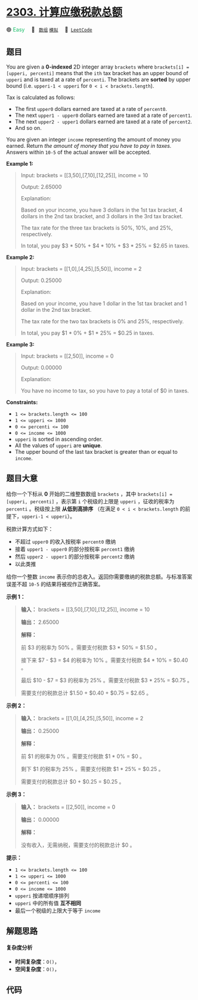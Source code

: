 # [2303. 计算应缴税款总额](https://leetcode.com/problems/calculate-amount-paid-in-taxes)

🟢 <font color=#15bd66>Easy</font>&emsp; 🔖&ensp; [`数组`](/tag/array.md) [`模拟`](/tag/simulation.md)&emsp; 🔗&ensp;[`LeetCode`](https://leetcode.com/problems/calculate-amount-paid-in-taxes)

## 题目

You are given a **0-indexed** 2D integer array `brackets` where `brackets[i] =
[upperi, percenti]` means that the `ith` tax bracket has an upper bound of
`upperi` and is taxed at a rate of `percenti`. The brackets are **sorted** by
upper bound (i.e. `upperi-1 < upperi` for `0 < i < brackets.length`).

Tax is calculated as follows:

  * The first `upper0` dollars earned are taxed at a rate of `percent0`.
  * The next `upper1 - upper0` dollars earned are taxed at a rate of `percent1`.
  * The next `upper2 - upper1` dollars earned are taxed at a rate of `percent2`.
  * And so on.

You are given an integer `income` representing the amount of money you earned.
Return _the amount of money that you have to pay in taxes._ Answers within
`10-5` of the actual answer will be accepted.



**Example 1:**

> Input: brackets = [[3,50],[7,10],[12,25]], income = 10
> 
> Output: 2.65000
> 
> Explanation:
> 
> Based on your income, you have 3 dollars in the 1st tax bracket, 4 dollars in the 2nd tax bracket, and 3 dollars in the 3rd tax bracket.
> 
> The tax rate for the three tax brackets is 50%, 10%, and 25%, respectively.
> 
> In total, you pay $3 * 50% + $4 * 10% + $3 * 25% = $2.65 in taxes.

**Example 2:**

> Input: brackets = [[1,0],[4,25],[5,50]], income = 2
> 
> Output: 0.25000
> 
> Explanation:
> 
> Based on your income, you have 1 dollar in the 1st tax bracket and 1 dollar in the 2nd tax bracket.
> 
> The tax rate for the two tax brackets is 0% and 25%, respectively.
> 
> In total, you pay $1 * 0% + $1 * 25% = $0.25 in taxes.

**Example 3:**

> Input: brackets = [[2,50]], income = 0
> 
> Output: 0.00000
> 
> Explanation:
> 
> You have no income to tax, so you have to pay a total of $0 in taxes.

**Constraints:**

  * `1 <= brackets.length <= 100`
  * `1 <= upperi <= 1000`
  * `0 <= percenti <= 100`
  * `0 <= income <= 1000`
  * `upperi` is sorted in ascending order.
  * All the values of `upperi` are **unique**.
  * The upper bound of the last tax bracket is greater than or equal to `income`.


## 题目大意

给你一个下标从 **0** 开始的二维整数数组 `brackets` ，其中 `brackets[i] = [upperi, percenti]` ，表示第
`i` 个税级的上限是 `upperi` ，征收的税率为 `percenti` 。税级按上限 **从低到高排序** （在满足 `0 < i <
brackets.length` 的前提下，`upperi-1 < upperi`）。

税款计算方式如下：

  * 不超过 `upper0` 的收入按税率 `percent0` 缴纳
  * 接着 `upper1 - upper0` 的部分按税率 `percent1` 缴纳
  * 然后 `upper2 - upper1` 的部分按税率 `percent2` 缴纳
  * 以此类推

给你一个整数 `income` 表示你的总收入。返回你需要缴纳的税款总额。与标准答案误差不超 `10-5` 的结果将被视作正确答案。



**示例 1：**

> 
> 
> 
> 
> 
> **输入：** brackets = [[3,50],[7,10],[12,25]], income = 10
> 
> **输出：** 2.65000
> 
> **解释：**
> 
> 前 $3 的税率为 50% 。需要支付税款 $3 * 50% = $1.50 。
> 
> 接下来 $7 - $3 = $4 的税率为 10% 。需要支付税款 $4 * 10% = $0.40 。
> 
> 最后 $10 - $7 = $3 的税率为 25% 。需要支付税款 $3 * 25% = $0.75 。
> 
> 需要支付的税款总计 $1.50 + $0.40 + $0.75 = $2.65 。
> 
> 

**示例 2：**

> 
> 
> 
> 
> 
> **输入：** brackets = [[1,0],[4,25],[5,50]], income = 2
> 
> **输出：** 0.25000
> 
> **解释：**
> 
> 前 $1 的税率为 0% 。需要支付税款 $1 * 0% = $0 。
> 
> 剩下 $1 的税率为 25% 。需要支付税款 $1 * 25% = $0.25 。
> 
> 需要支付的税款总计 $0 + $0.25 = $0.25 。
> 
> 

**示例 3：**

> 
> 
> 
> 
> 
> **输入：** brackets = [[2,50]], income = 0
> 
> **输出：** 0.00000
> 
> **解释：**
> 
> 没有收入，无需纳税，需要支付的税款总计 $0 。
> 
> 



**提示：**

  * `1 <= brackets.length <= 100`
  * `1 <= upperi <= 1000`
  * `0 <= percenti <= 100`
  * `0 <= income <= 1000`
  * `upperi` 按递增顺序排列
  * `upperi` 中的所有值 **互不相同**
  * 最后一个税级的上限大于等于 `income`


## 解题思路

#### 复杂度分析

- **时间复杂度**：`O()`，
- **空间复杂度**：`O()`，

## 代码

```javascript

```